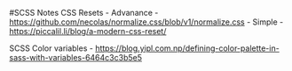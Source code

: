 #SCSS Notes
CSS Resets - Advanance - https://github.com/necolas/normalize.css/blob/v1/normalize.css
           - Simple - https://piccalil.li/blog/a-modern-css-reset/

SCSS Color variables - https://blog.yipl.com.np/defining-color-palette-in-sass-with-variables-6464c3c3b5e5

